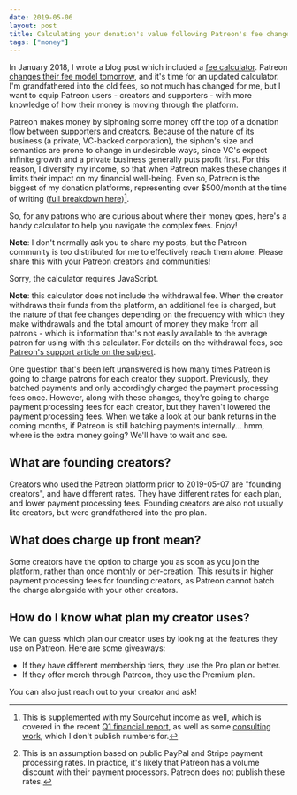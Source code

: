 ```yaml
---
date: 2019-05-06
layout: post
title: Calculating your donation's value following Patreon's fee changes
tags: ["money"]
---
```


In January 2018, I wrote a blog post which included a [fee
calculator](https://drewdevault.com/2018/01/16/Fees-on-donation-platforms.html).
Patreon [changes their fee model
tomorrow](https://www.patreon.com/new-creator-plans), and it's time for an
updated calculator. I'm grandfathered into the old fees, so not much has changed
for me, but I want to equip Patreon users - creators and supporters - with more
knowledge of how their money is moving through the platform.

Patreon makes money by siphoning some money off the top of a donation flow
between supporters and creators. Because of the nature of its business (a
private, VC-backed corporation), the siphon's size and semantics are prone to
change in undesirable ways, since VC's expect infinite growth and a private
business generally puts profit first. For this reason, I diversify my income, so
that when Patreon makes these changes it limits their impact on my financial
well-being.  Even so, Patreon is the biggest of my donation platforms,
representing over $500/month at the time of writing ([full breakdown
here](https://drewdevault.com/donate/))[^1].

[^1]: This is supplemented with my Sourcehut income as well, which is covered in the recent [Q1 financial report][q1-finances], as well as some [consulting work](/consulting), which I don't publish numbers for.

[q1-finances]: https://lists.sr.ht/~sircmpwn/sr.ht-discuss/%3C20190426160729.GC1351@homura.localdomain%3E

So, for any patrons who are curious about where their money goes, here's a handy
calculator to help you navigate the complex fees. Enjoy!

**Note**: I don't normally ask you to share my posts, but the Patreon community
is too distributed for me to effectively reach them alone. Please share this
with your Patreon creators and communities!

<noscript>Sorry, the calculator requires JavaScript.</noscript>
<div id="react-root"></div>
<script src="/js/donation-calc.js"></script>

**Note**: this calculator does not include the withdrawal fee. When the creator
withdraws their funds from the platform, an additional fee is charged, but the
nature of that fee changes depending on the frequency with which they make
withdrawals and the total amount of money they make from all patrons - which is
information that's not easily available to the average patron for using with
this calculator. For details on the withdrawal fees, see [Patreon's support
article on the
subject](https://support.patreon.com/hc/en-us/articles/203913489-What-are-my-options-to-receive-payout-).

One question that's been left unanswered is how many times Patreon is going to
charge patrons for each creator they support. Previously, they batched payments
and only accordingly charged the payment processing fees once. However, along
with these changes, they're going to charge payment processing fees for each
creator, but they haven't lowered the payment processing fees. When we take a
look at our bank returns in the coming months, if Patreon is still batching
payments internally... hmm, where is the extra money going? We'll have to wait
and see.

<h2 id="founding-creators">What are founding creators?</h2>

Creators who used the Patreon platform prior to 2019-05-07 are "founding
creators", and have different rates. They have different rates for each plan,
and lower payment processing fees. Founding creators are also not usually lite
creators, but were grandfathered into the pro plan.

<h2 id="charge-up-front">What does charge up front mean?</h2>

Some creators have the option to charge you as soon as you join the platform,
rather than once monthly or per-creation. This results in higher payment
processing fees for founding creators, as Patreon cannot batch the charge
alongside with your other creators.

<h2 id="which-plan">How do I know what plan my creator uses?</h2>

We can guess which plan our creator uses by looking at the features they use on
Patreon. Here are some giveaways:

- If they have different membership tiers, they use the Pro plan or better.
- If they offer merch through Patreon, they use the Premium plan.

You can also just reach out to your creator and ask!

<!-- Hack to get footnotes from javascript to work -->
<span style="display: none">[^2]</span>

[^2]: This is an assumption based on public PayPal and Stripe payment processing rates. In practice, it's likely that Patreon has a volume discount with their payment processors. Patreon does not publish these rates.
